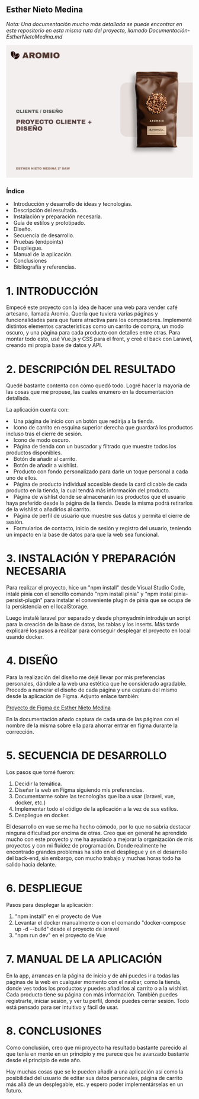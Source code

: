 ## Esther Nieto Medina 

*Nota: Una documentación mucho más detallada se puede encontrar en este repositorio en esta misma ruta del proyecto, llamado Documentación-EstherNietoMedina.md*

<img src="/src/assets/Portada.png" />

### Índice

<li> Introducción y desarrollo de ideas y tecnologías.
<li> Descripción del resultado.
<li> Instalación y preparación necesaria.
<li> Guía de estilos y prototipado.
<li> Diseño.
<li> Secuencia de desarrollo.
<li> Pruebas (endpoints)
<li> Despliegue.
<li> Manual de la aplicación.
<li> Conclusiones
<li> Bibliografía y referencias.

# 1. INTRODUCCIÓN

Empecé este proyecto con la idea de hacer una web para vender café artesano, llamada Aromio. Quería que tuviera varias páginas y funcionalidades para que fuera atractiva para los compradores. Implementé distintos elementos características como un carrito de compra, un modo oscuro, y una página para cada producto con detalles entre otras. Para montar todo esto, usé Vue.js y CSS para el front, y creé el back con Laravel, creando mi propia base de datos y API.

# 2. DESCRIPCIÓN DEL RESULTADO

Quedé bastante contenta con cómo quedó todo. Logré hacer la mayoría de las cosas que me propuse, las cuales enumero en la documentación detallada.

La aplicación cuenta con:

<li> Una página de inicio con un botón que redirija a la tienda.
<li> Icono de carrito en esquina superior derecha que guardará los productos incluso tras el cierre de sesión.
<li> Icono de modo oscuro.
<li> Página de tienda con un buscador y filtrado que muestre todos los productos disponibles.
<li> Botón de añadir al carrito.
<li> Botón de añadir a wishlist.
<li> Producto con fondo personalizado para darle un toque personal a cada uno de ellos.
<li> Página de producto individual accesible desde la card clicable de cada producto en la tienda, la cual tendrá más información del producto.
<li> Página de wishlist donde se almacenarán los productos que el usuario haya preferido desde la página de la tienda. Desde la misma podrá retirarlos de la wishlist o añadirlos al carrito.
<li> Página de perfil de usuario que muestre sus datos y permita el cierre de sesión.
<li> Formularios de contacto, inicio de sesión y registro del usuario, teniendo un impacto en la base de datos para que la web sea funcional.

# 3. INSTALACIÓN Y PREPARACIÓN NECESARIA

Para realizar el proyecto, hice un "npm install" desde Visual Studio Code, intalé pinia con el sencillo comando "npm install pinia" y "npm instal pinia-persist-plugin" para instalar el conveniente plugin de pinia que se ocupa de la persistencia en el localStorage.

Luego instalé laravel por separado y desde phpmyadmin introduje un script para la creación de la base de datos, las tablas y los inserts. Más tarde explicaré los pasos a realizar para conseguir desplegar el proyecto en local usando docker.


# 4. DISEÑO

Para la realización del diseño me dejé llevar por mis preferencias personales, dándole a la web una estética que he considerado agradable. Procedo a numerar el diseño de cada página y una captura del mismo desde la aplicación de Figma. Adjunto enlace también:

<a href="https://www.figma.com/file/iGHjwl7uJfKTRgcvnKxMAT/Proyecto-CLIENTE-%2B-DISE%C3%91O---Esther-Nieto-Medina-2%C2%BA-DAW?type=design&node-id=0%3A1&mode=design&t=dY9kLuaJ5kVRsmgD-1">Proyecto de Figma de Esther Nieto Medina</a>

En la documentación añado captura de cada una de las páginas con el nombre de la misma sobre ella para ahorrar entrar en figma durante la corrección.

# 5. SECUENCIA DE DESARROLLO

Los pasos que tomé fueron:

1. Decidir la temática.
2. Diseñar la web en Figma siguiendo mis preferencias.
3. Documentarme sobre las tecnologías que iba a usar (laravel, vue, docker, etc.)
4. Implementar todo el código de la aplicación a la vez de sus estilos.
5. Despliegue en docker.

El desarrollo en vue se me ha hecho cómodo, por lo que no sabría destacar ninguna dificultad por encima de otras. Creo que en general he aprendido mucho con este proyecto y me ha ayudado a mejorar la organización de mis proyectos y con mi fluidez de programación. Donde realmente he encontrado grandes problemas ha sido en el despliegue y en el desarrollo del back-end, sin embargo, con mucho trabajo y muchas horas todo ha salido hacia delante.

# 6. DESPLIEGUE

Pasos para desplegar la aplicación:

1. "npm install" en el proyecto de Vue
2. Levantar el docker manualmente o con el comando "docker-compose up -d --build" desde el proyecto de laravel
3. "npm run dev" en el proyecto de Vue

# 7. MANUAL DE LA APLICACIÓN

En la app, arrancas en la página de inicio y de ahí puedes ir a todas las páginas de la web en cualquier momento con el navbar, como la tienda, donde ves todos los productos y puedes añadirlos al carrito o a la wishlist. Cada producto tiene su página con más información. También puedes registrarte, iniciar sesión, y ver tu perfil, donde puedes cerrar sesión. Todo está pensado para ser intuitivo y fácil de usar.

# 8. CONCLUSIONES

Como conclusión, creo que mi proyecto ha resultado bastante parecido al que tenía en mente en un principio y me parece que he avanzado bastante desde el principio de este año. 

Hay muchas cosas que se le pueden añadir a una aplicación así como la posibilidad del usuario de editar sus datos personales, página de carrito más allá de un desplegable, etc. y espero poder implementárselas en un futuro.
